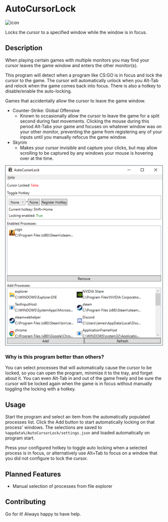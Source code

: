 # AutoCursorLock

![icon](./AutoCursorLock/favicon.ico)

Locks the cursor to a specified window while the window is in focus.

## Description

When playing certain games with multiple monitors you may find your cursor leaves the game window and enters the other monitor(s).

This program will detect when a program like CS:GO is in focus and lock the cursor to the game. 
The cursor will automatically unlock when you Alt-Tab and relock when the game comes back into focus.
There is also a hotkey to disable/enable the auto-locking.

Games that accidentally allow the cursor to leave the game window.

- Counter-Strike: Global Offensive
    - Known to occasionally allow the cursor to leave the game for a split second during fast movements.
      Clicking the mouse during this period Alt-Tabs your game and focuses on whatever window was on your other monitor,
      preventing the game from registering any of your inputs until you manually refocus the game window.
- Skyrim
    - Makes your cursor invisible and capture your clicks,
      but may allow scrolling to be captured by any windows your mouse is hovering over at the time.

![Screenshot](./images/Screenshot.png)

### Why is this program better than others?

You can select processes that will automatically cause the cursor to be locked,
so you can open the program, minimize it to the tray, and forget about it.
You can even Alt-Tab in and out of the game freely and be sure the cursor will be locked
again when the game is in focus without manually toggling the locking with a hotkey.

## Usage

Start the program and select an item from the automatically populated processes list.
Click the Add button to start automatically locking on that process' windows.
The selections are saved to `%appdata%/AutoCursorLock/settings.json` and loaded automatically on program start.

Press your configured hotkey to toggle auto locking when a selected process is in focus,
or alternatively use Alt+Tab to focus on a window that you did not configure to lock the cursor.

## Planned Features

- Manual selection of processes from file explorer

## Contributing

Go for it! Always happy to have help.